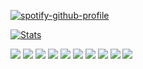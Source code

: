 [![spotify-github-profile](https://spotify-github-profile.vercel.app/api/view?uid=wtsn1uts0vqf6m0vrebh2gcpp&cover_image=true&theme=default)](https://github.com/kittinan/spotify-github-profile)


[![Stats](https://github-readme-stats.vercel.app/api?username=mgama1&show_icons=true&theme=dark&count_private=true&hide=issues,contribs&title_color=6aa6f8&icon_color=6aa6f8)](https://github.com/anuraghazra/github-readme-stats)

![](https://img.shields.io/badge/OS-Linux_|_Windows-informational?style=flat&logo=linux&logoColor=white&color=6aa6f8)
![](https://img.shields.io/badge/Editors-VS_Code_|_PyCharm-informational?style=flat&logo=visual-studio-code&logoColor=white&color=6aa6f8)
![](https://img.shields.io/badge/languages-Python_|_MATLAB-informational?style=flat&logo=python&logoColor=white&color=6aa6f8)
![](https://img.shields.io/badge/ML-scikitlearn-informational?style=flat&logo=PyTorch&logoColor=white&color=6aa6f8)
![](https://img.shields.io/badge/cv-OpenCV-informational?style=flat&logo=OpenCV&logoColor=white&color=6aa6f8)
![](https://img.shields.io/badge/visualization-Matplotlib_|_Seaborn-informational?style=flat&logo=Simple-Analytics&logoColor=white&color=6aa6f8)
![](https://img.shields.io/badge/Version_control-git-informational?style=flat&logo=Git&logoColor=white&color=6aa6f8)
![](https://img.shields.io/badge/Testing-Pytest-informational?style=flat&logo=Pytest&logoColor=white&color=6aa6f8)
![](https://img.shields.io/badge/MCU-Arduino-informational?style=flat&logo=Arduino&logoColor=white&color=6aa6f8)
![](https://img.shields.io/badge/other-LaTeX-informational?style=flat&logo=LaTeX&logoColor=white&color=6aa6f8)
